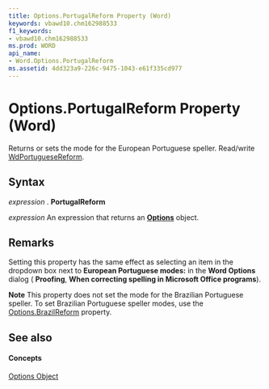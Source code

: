 ```yaml
---
title: Options.PortugalReform Property (Word)
keywords: vbawd10.chm162988533
f1_keywords:
- vbawd10.chm162988533
ms.prod: WORD
api_name:
- Word.Options.PortugalReform
ms.assetid: 4dd323a9-226c-9475-1043-e61f335cd977
---
```



# Options.PortugalReform Property (Word)

Returns or sets the mode for the European Portuguese speller. Read/write [WdPortugueseReform](wdportuguesereform-enumeration-word.md).


## Syntax

 _expression_ . **PortugalReform**

 _expression_ An expression that returns an **[Options](options-object-word.md)** object.


## Remarks

Setting this property has the same effect as selecting an item in the dropdown box next to  **European Portuguese modes:** in the **Word Options** dialog ( **Proofing**,  **When correcting spelling in Microsoft Office programs**). 


 **Note**  This property does not set the mode for the Brazilian Portuguese speller. To set Brazilian Portuguese speller modes, use the [Options.BrazilReform](options-brazilreform-property-word.md) property.


## See also


#### Concepts


[Options Object](options-object-word.md)

